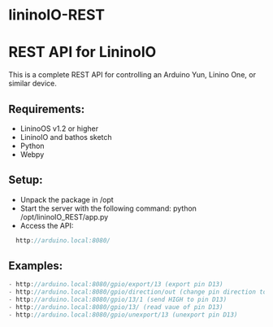 # lininoIO-REST
REST API for LininoIO
====
This is a complete REST API for controlling an Arduino Yun, Linino One, or similar device.

Requirements:
--
- LininoOS v1.2 or higher
- LininoIO and bathos sketch
- Python
- Webpy

Setup:
--
- Unpack the package in /opt
- Start the server with the following command:
  python /opt/lininoIO_REST/app.py
- Access the API:
```c
  http://arduino.local:8080/
```
Examples:
--
```c
- http://arduino.local:8080/gpio/export/13 (export pin D13)
- http://arduino.local:8080/gpio/direction/out (change pin direction to out)
- http://arduino.local:8080/gpio/13/1 (send HIGH to pin D13)
- http://arduino.local:8080/gpio/13/ (read vaue of pin D13)
- http://arduino.local:8080/gpio/unexport/13 (unexport pin D13)
```
